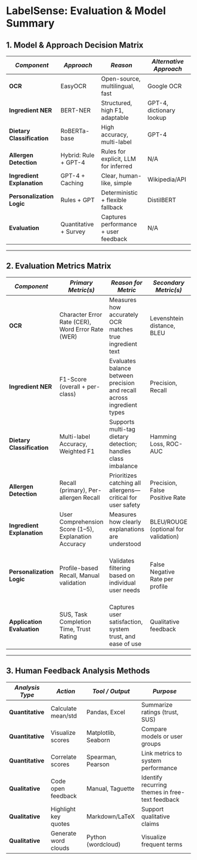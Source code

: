 # LabelSense: Evaluation & Model Summary

## 1. Model & Approach Decision Matrix

| *Component*                | *Approach*            | *Reason*                             | *Alternative Approach*   |
| -------------------------- | --------------------- | ------------------------------------ | ------------------------ |
| **OCR**                    | EasyOCR               | Open-source, multilingual, fast      | Google OCR               |
| **Ingredient NER**         | BERT-NER              | Structured, high F1, adaptable       | GPT-4, dictionary lookup |
| **Dietary Classification** | RoBERTa-base          | High accuracy, multi-label           | GPT-4                    |
| **Allergen Detection**     | Hybrid: Rule + GPT-4  | Rules for explicit, LLM for inferred | N/A                      |
| **Ingredient Explanation** | GPT-4 + Caching       | Clear, human-like, simple            | Wikipedia/API            |
| **Personalization Logic**  | Rules + GPT           | Deterministic + flexible fallback    | DistilBERT               |
| **Evaluation**             | Quantitative + Survey | Captures performance + user feedback | N/A                      |

---

## 2. Evaluation Metrics Matrix

| *Component*                    | *Primary Metric(s)*                                  | *Reason for Metric*                                                    | *Secondary Metric(s)*                | *Human Survey*                                                         |
| ------------------------------ | ---------------------------------------------------- | ---------------------------------------------------------------------- | ------------------------------------ | ---------------------------------------------------------------------- |
| **OCR**        | Character Error Rate (CER), Word Error Rate (WER)                                             | Measures how accurately OCR matches true ingredient text               | Levenshtein distance, BLEU           | ✘                                                                      |
| **Ingredient NER** | F1-Score (overall + per-class)                       | Evaluates balance between precision and recall across ingredient types | Precision, Recall                    | ✘                                                                      |
| **Dietary Classification**       | Multi-label Accuracy, Weighted F1                    | Supports multi-tag dietary detection; handles class imbalance          | Hamming Loss, ROC-AUC                | ✔ Trust rating (1–5): “Do you trust the dietary classification?”       |
| **Allergen Detection**           | Recall (primary), Per-allergen Recall                | Prioritizes catching all allergens—critical for user safety            | Precision, False Positive Rate       | ✔ Trust score (1–5): “Would you rely on this allergen alert?”          |
| **Ingredient Explanation**      | User Comprehension Score (1–5), Explanation Accuracy | Measures how clearly explanations are understood                       | BLEU/ROUGE (optional for validation) | ✔ Pairwise ranking: GPT-4 vs. baseline explanations                    |
| **Personalization Logic**        | Profile-based Recall, Manual validation              | Validates filtering based on individual user needs                     | False Negative Rate per profile      | ✔ Scenario-based test: “Was the ingredient correctly flagged for you?” |
| **Application Evaluation**       | SUS, Task Completion Time, Trust Rating              | Captures user satisfaction, system trust, and ease of use              | Qualitative feedback                 | ✔ SUS 10-question survey + open feedback                               |

---

## 3. Human Feedback Analysis Methods

| *Analysis Type*  | *Action*             | *Tool / Output*     | *Purpose*                                       |
| ---------------- | -------------------- | ------------------- | ----------------------------------------------- |
| **Quantitative** | Calculate mean/std   | Pandas, Excel       | Summarize ratings (trust, SUS)                  |
| **Quantitative** | Visualize scores     | Matplotlib, Seaborn | Compare models or user groups                   |
| **Quantitative** | Correlate scores     | Spearman, Pearson   | Link metrics to system performance              |
| **Qualitative**  | Code open feedback   | Manual, Taguette    | Identify recurring themes in free-text feedback |
| **Qualitative**  | Highlight key quotes | Markdown/LaTeX      | Support qualitative claims                      |
| **Qualitative**  | Generate word clouds | Python (wordcloud)  | Visualize frequent terms                        |
